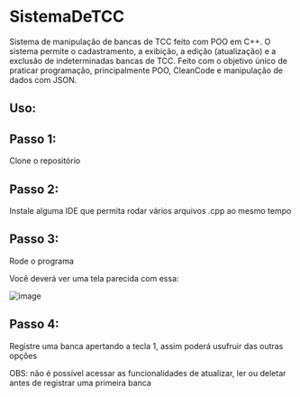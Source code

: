 # SistemaDeTCC
Sistema de manipulação de bancas de TCC feito com POO em C++. O sistema permite o cadastramento, a exibição, a edição (atualização) e a exclusão de indeterminadas bancas de TCC. Feito com o objetivo único de praticar programação, principalmente POO, CleanCode e manipulação de dados com JSON.


## Uso:  

## Passo 1: 
Clone o repositório  

## Passo 2: 
Instale alguma IDE que permita rodar vários arquivos .cpp ao mesmo tempo  

## Passo 3: 
Rode o programa  

Você deverá ver uma tela parecida com essa:  

![image](https://user-images.githubusercontent.com/102559759/236697074-32c88b00-ee31-4062-a600-a0ac19fad314.png)

## Passo 4: 
Registre uma banca apertando a tecla 1, assim poderá usufruir das outras opções  


OBS: não é possível acessar as funcionalidades de atualizar, ler ou deletar antes de registrar uma primeira banca
